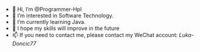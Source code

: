 - 👋 Hi, I’m @Programmer-Hpl
- 👀 I’m interested in Software Technology.
- 🌱 I’m currently learning Java.
- 💞️ I hope my skills will improve in the future
- 📫 If you need to contact me, please contact my WeChat account: _Luka-Doncic77_

<!---
Programmer-Hpl/Programmer-Hpl is a ✨ special ✨ repository because its `README.md` (this file) appears on your GitHub profile.
You can click the Preview link to take a look at your changes.
--->
